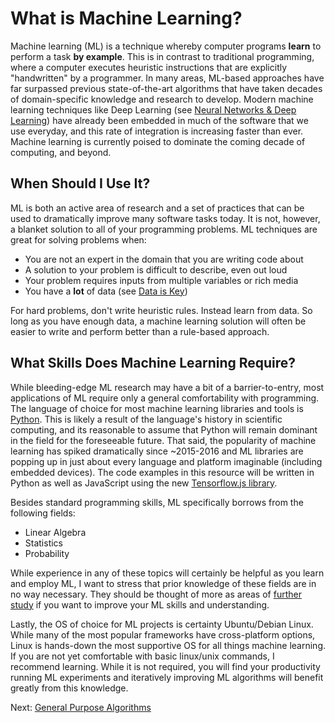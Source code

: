 # What is Machine Learning?

Machine learning (ML) is a technique whereby computer programs **learn** to perform a task **by example**. This is in contrast to traditional programming, where a computer executes heuristic instructions that are explicitly "handwritten" by a programmer. In many areas, ML-based approaches have far surpassed previous state-of-the-art algorithms that have taken decades of domain-specific knowledge and research to develop. Modern machine learning techniques like Deep Learning (see [Neural Networks & Deep Learning](neural-networks-and-deep-learning.html)) have already been embedded in much of the software that we use everyday, and this rate of integration is increasing faster than ever. Machine learning is currently poised to dominate the coming decade of computing, and beyond. 

## When Should I Use It?

ML is both an active area of research and a set of practices that can be used to dramatically improve many software tasks today. It is not, however, a blanket solution to all of your programming problems. ML techniques are great for solving problems when:

- You are not an expert in the domain that you are writing code about
- A solution to your problem is difficult to describe, even out loud
- Your problem requires inputs from multiple variables or rich media
- You have a **lot** of data (see [Data is Key](data-is-key.html))

For hard problems, don't write heuristic rules. Instead learn from data. So long as you have enough data, a machine learning solution will often be easier to write and perform better than a rule-based approach.

## What Skills Does Machine Learning Require?

While bleeding-edge ML research
<span class="marginal-note" data-info='Most new ML research papers appear on [arxiv.org](https://arxiv.org/list/stat.ML/pastweek) before they are even presented at conferences and included in academic journals. Today, it has become standard to release open source software on sites like GitHub along with the papers on ArXiv.'></span>
may have a bit of a barrier-to-entry, most applications of ML require only a general comfortability with programming. The language of choice for most machine learning libraries and tools is [Python](https://learnxinyminutes.com/docs/python/). This is likely a result of the language's history in scientific computing, and its reasonable to assume that Python will remain dominant in the field for the foreseeable future. That said, the popularity of machine learning has spiked dramatically since ~2015-2016 and ML libraries are popping up in just about every language and platform imaginable (including embedded devices). The code examples in this resource will be written in Python as well as JavaScript using the new [Tensorflow.js library](https://js.tensorflow.org/).

Besides standard programming skills, ML specifically borrows from the following fields:

- Linear Algebra
- Statistics
- Probability

While experience in any of these topics will certainly be helpful as you learn and employ ML, I want to stress that prior knowledge of these fields are in no way necessary. They should be thought of more as areas of [further study](https://www.youtube.com/watch?v=kjBOesZCoqc&list=PLZHQObOWTQDPD3MizzM2xVFitgF8hE_ab) if you want to improve your ML skills and understanding.

Lastly, the OS of choice for ML projects is certainty Ubuntu/Debian Linux. While many of the most popular frameworks have cross-platform options, Linux is hands-down the most supportive OS for all things machine learning. If you are not yet comfortable with basic linux/unix commands, I recommend learning. While it is not required, you will find your productivity running ML experiments and iteratively improving ML algorithms will benefit greatly from this knowledge.

Next: [General Purpose Algorithms](general-purpose-algorithms.html)